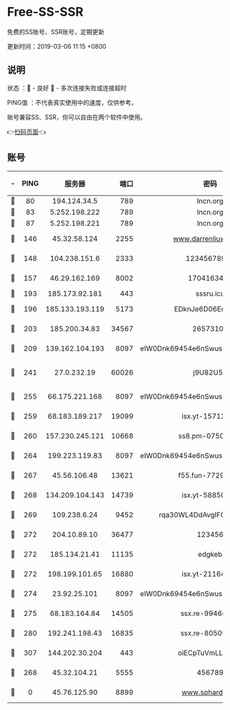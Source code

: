 # Free-SS-SSR

免费的SS账号、SSR账号，定期更新

更新时间：2019-03-06 11:15 +0800

## 说明

状态     ：🙂 - 良好 🙁 - 多次连接失败或连接超时

PING值   ：不代表真实使用中的速度，仅供参考。

账号兼容SS、SSR，你可以自由在两个软件中使用。

👉[扫码页面](https://liesauer.github.io/free-ss-ssr.github.io/)👈

## 账号

|-|PING|服务器|端口|密码|加密方式|区域|
|:----:|:----:|:-----:|-----:|:----:|:----:|:----:|
|🙂|80|194.124.34.5|789|lncn.org|rc4|JP|
|🙂|83|5.252.198.222|789|lncn.org|rc4|JP|
|🙂|87|5.252.198.221|789|lncn.org|rc4|JP|
|🙂|146|45.32.58.124|2255|www.darrenliuwei.com|aes-256-cfb|JP|
|🙂|148|104.238.151.6|2333|12345678900|aes-256-cfb|JP|
|🙂|157|46.29.162.169|8002|1704163453|aes-256-cfb|RU|
|🙂|193|185.173.92.181|443|sssru.icu|rc4-md5|RU|
|🙂|196|185.133.193.119|5173|EDknJe6D06EoWDaw|aes-256-cfb|US|
|🙂|203|185.200.34.83|34567|26573106|aes-256-cfb|US|
|🙂|209|139.162.104.193|8097|eIW0Dnk69454e6nSwuspv9DmS201tQ0D|aes-256-cfb|JP|
|🙂|241|27.0.232.19|60026|j9U82U53|xchacha20-ietf-poly1305|HK|
|🙂|255|66.175.221.168|8097|eIW0Dnk69454e6nSwuspv9DmS201tQ0D|aes-256-cfb|US|
|🙂|259|68.183.189.217|19099|isx.yt-15713167|aes-256-cfb|SG|
|🙂|260|157.230.245.121|10668|ss8.pm-07507043|aes-256-cfb|SG|
|🙂|264|199.223.119.83|8097|eIW0Dnk69454e6nSwuspv9DmS201tQ0D|aes-256-cfb|US|
|🙂|267|45.56.106.48|13621|f55.fun-77297239|aes-256-cfb|US|
|🙂|268|134.209.104.143|14739|isx.yt-58850709|aes-256-cfb|SG|
|🙂|269|109.238.6.24|9452|rqa30WL4DdAvgIFG6Fs3znzTa|aes-256-cfb|FR|
|🙂|272|204.10.89.10|36477|123456|aes-256-cfb|US|
|🙂|272|185.134.21.41|11135|edgkeb|aes-256-cfb|GB|
|🙂|272|198.199.101.65|16880|isx.yt-21164975|aes-256-cfb|US|
|🙂|274|23.92.25.101|8097|eIW0Dnk69454e6nSwuspv9DmS201tQ0D|aes-256-cfb|US|
|🙂|275|68.183.164.84|14505|ssx.re-99466005|aes-256-cfb|US|
|🙂|280|192.241.198.43|16835|ssx.re-80509121|aes-256-cfb|US|
|🙂|307|144.202.30.204|443|oiECpTuVmLLxk4Ts|aes-256-cfb|US|
|🙂|268|45.32.104.21|5555|456789|aes-256-cfb|SG|
|🙁|0|45.76.125.90|8899|www.sphard.com|aes-256-cfb|JP|
